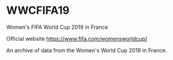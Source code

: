 # WWCFIFA19

Women's FIFA World Cup 2019 in France

Official website https://www.fifa.com/womensworldcup/

An archive of data from the Women's World Cup 2019 in France.
